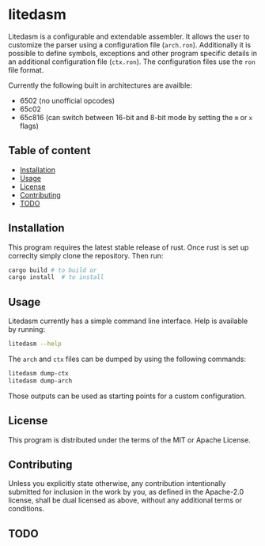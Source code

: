 
# litedasm

Litedasm is a configurable and extendable assembler.
It allows the user to customize the parser using a configuration file (`arch.ron`).
Additionally it is possible to define symbols, exceptions and other program specific 
details in an additional configuration file (`ctx.ron`).
The configuration files use the `ron` file format.

Currently the following built in architectures are availble:

- 6502 (no unofficial opcodes)
- 65c02
- 65c816 (can switch between 16-bit and 8-bit mode by setting the `m` or `x` flags)

## Table of content

- [Installation](#Installation)
- [Usage](#Usage)
- [License](#License)
- [Contributing](#Contributing)
- [TODO](#TODO)

## Installation

This program requires the latest stable release of rust.
Once rust is set up correclty simply clone the repository.
Then run:

```sh
cargo build # to build or
cargo install  # to install 
```

## Usage

Litedasm currently has a simple command line interface.
Help is available by running:
```sh 
litedasm --help 
```
The `arch` and `ctx` files can be dumped by using the following commands:
```sh
litedasm dump-ctx
litedasm dump-arch 
```
Those outputs can be used as starting points for a custom configuration.


## License

This program is distributed under the terms of the MIT or Apache License.

## Contributing

Unless you explicitly state otherwise, any contribution intentionally submitted for inclusion 
in the work by you, as defined in the Apache-2.0 license, shall be dual licensed as above, 
without any additional terms or conditions.

## TODO

